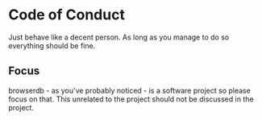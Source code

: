 # Code of Conduct
Just behave like a decent person.
As long as you manage to do so everything should be fine.

## Focus
browserdb - as you've probably noticed - is a software project so please focus on that.
This unrelated to the project should not be discussed in the project.
